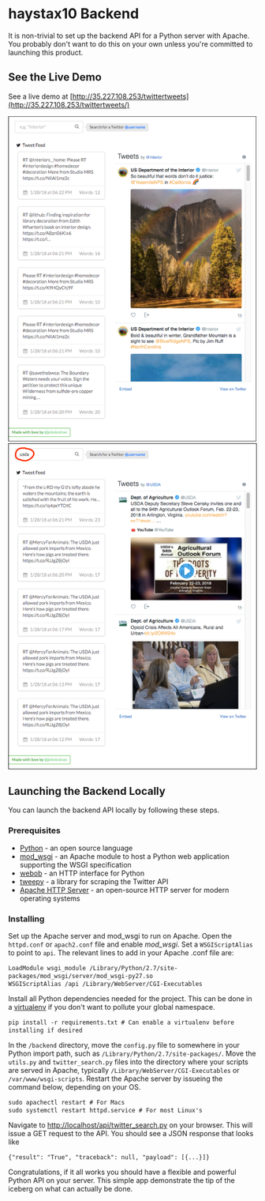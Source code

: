 # haystax10 Backend
It is non-trivial to set up the backend API for a Python server with Apache. You probably don't want to do this on your own unless you're committed to launching this product.

## See the Live Demo
See a live demo at [http://35.227.108.253/twittertweets](http://35.227.108.253/twittertweets/)
<p align="left">
  <a href="http://35.227.108.253/twittertweets/">
    <img src="../images/twitter_app1.png" alt="Screenshot of App">
    <img src="../images/twitter_app2.png" alt="Screenshot of App Search">
  </a>
</p>

## Launching the Backend Locally
You can launch the backend API locally by following these steps.

### Prerequisites
* [Python](https://www.python.org/downloads/) - an open source language
* [mod_wsgi](http://modwsgi.readthedocs.io/en/develop/) - an Apache module to host a Python web application supporting the WSGI specification
* [webob](https://docs.pylonsproject.org/projects/webob/en/stable/index.html) - an HTTP interface for Python
* [tweepy](http://docs.tweepy.org/en/v3.5.0/index.html) - a library for scraping the Twitter API
* [Apache HTTP Server](https://httpd.apache.org/) - an open-source HTTP server for modern operating systems

### Installing
Set up the Apache server and mod_wsgi to run on Apache.
Open the `httpd.conf` or `apach2.conf` file and enable *mod_wsgi*.
Set a `WSGIScriptAlias` to point to `api`. The relevant lines to add in your Apache .conf file are:
```
LoadModule wsgi_module /Library/Python/2.7/site-packages/mod_wsgi/server/mod_wsgi-py27.so
WSGIScriptAlias /api /Library/WebServer/CGI-Executables
```
Install all Python dependencies needed for the project. 
This can be done in a [virtualenv](https://virtualenv.pypa.io/en/stable/) if you don't want to pollute your global namespace.
```
pip install -r requirements.txt # Can enable a virtualenv before installing if desired
```
In the `/backend` directory, move the `config.py` file to somewhere in your Python import path, such as `/Library/Python/2.7/site-packages/`.
Move the `utils.py` and `twitter_search.py` files into the directory where your scripts are served in Apache, typically `/Library/WebServer/CGI-Executables` or `/var/www/wsgi-scripts`.
Restart the Apache server by issueing the command below, depending on your OS.
```
sudo apachectl restart # For Macs
sudo systemctl restart httpd.service # For most Linux's
```
Navigate to [http://localhost/api/twitter_search.py](http://localhost/api/twitter_search.py) on your browser. This will issue a GET request to the API. 
You should see a JSON response that looks like
```
{"result": "True", "traceback": null, "payload": [{...}]}
```
Congratulations, if it all works you should have a flexible and powerful Python API on your server. This simple app demonstrate the tip of the iceberg on what can actually be done.